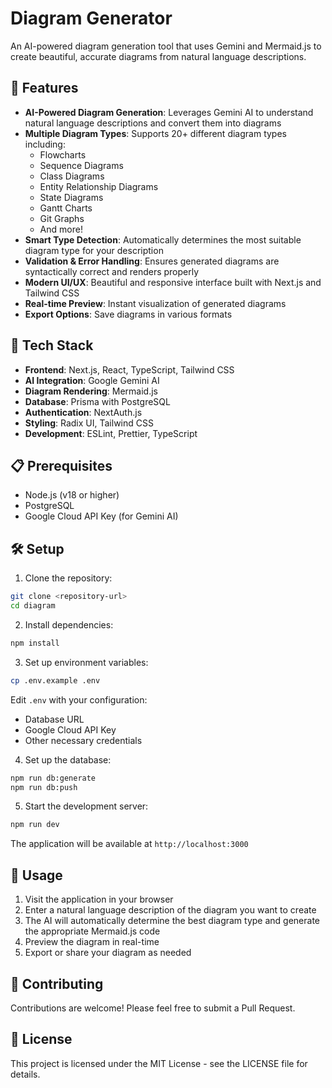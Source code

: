 # Diagram Generator

An AI-powered diagram generation tool that uses Gemini and Mermaid.js to create beautiful, accurate diagrams from natural language descriptions.

## 🌟 Features

- **AI-Powered Diagram Generation**: Leverages Gemini AI to understand natural language descriptions and convert them into diagrams
- **Multiple Diagram Types**: Supports 20+ different diagram types including:
  - Flowcharts
  - Sequence Diagrams
  - Class Diagrams
  - Entity Relationship Diagrams
  - State Diagrams
  - Gantt Charts
  - Git Graphs
  - And more!
- **Smart Type Detection**: Automatically determines the most suitable diagram type for your description
- **Validation & Error Handling**: Ensures generated diagrams are syntactically correct and renders properly
- **Modern UI/UX**: Beautiful and responsive interface built with Next.js and Tailwind CSS
- **Real-time Preview**: Instant visualization of generated diagrams
- **Export Options**: Save diagrams in various formats

## 🚀 Tech Stack

- **Frontend**: Next.js, React, TypeScript, Tailwind CSS
- **AI Integration**: Google Gemini AI
- **Diagram Rendering**: Mermaid.js
- **Database**: Prisma with PostgreSQL
- **Authentication**: NextAuth.js
- **Styling**: Radix UI, Tailwind CSS
- **Development**: ESLint, Prettier, TypeScript

## 📋 Prerequisites

- Node.js (v18 or higher)
- PostgreSQL
- Google Cloud API Key (for Gemini AI)

## 🛠️ Setup

1. Clone the repository:
```bash
git clone <repository-url>
cd diagram
```

2. Install dependencies:
```bash
npm install
```

3. Set up environment variables:
```bash
cp .env.example .env
```
Edit `.env` with your configuration:
- Database URL
- Google Cloud API Key
- Other necessary credentials

4. Set up the database:
```bash
npm run db:generate
npm run db:push
```

5. Start the development server:
```bash
npm run dev
```

The application will be available at `http://localhost:3000`

## 🎯 Usage

1. Visit the application in your browser
2. Enter a natural language description of the diagram you want to create
3. The AI will automatically determine the best diagram type and generate the appropriate Mermaid.js code
4. Preview the diagram in real-time
5. Export or share your diagram as needed

## 🤝 Contributing

Contributions are welcome! Please feel free to submit a Pull Request.

## 📝 License

This project is licensed under the MIT License - see the LICENSE file for details.
